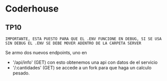 # Coderhouse
## TP10

`IMPORTANTE, ESTA PUESTO PARA QUE EL .ENV FUNCIONE EN DEBUG, SI SE USA SIN DEBUG EL .ENV SE DEBE MOVER ADENTRO DE LA CARPETA SERVER `

Se armo dos nuevos endpoints, uno en 
+ '/api/info' (GET) con esto obtenemos una api con datos de el servicio
+ '/:cantidades' (GET) se accede a un fork para que haga un calculo pesado.


